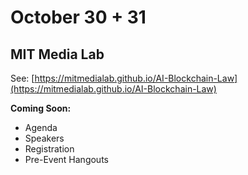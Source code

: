 # October 30 + 31
## MIT Media Lab

See: [https://mitmedialab.github.io/AI-Blockchain-Law](https://mitmedialab.github.io/AI-Blockchain-Law)

**Coming Soon:**

* Agenda
* Speakers
* Registration
* Pre-Event Hangouts

